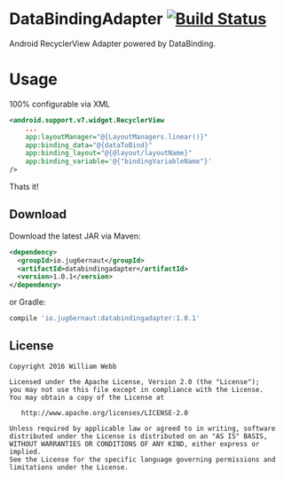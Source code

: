 DataBindingAdapter [![Build Status](https://travis-ci.org/jug6ernaut/DataBindingAdapter.svg?branch=master)](https://travis-ci.org/jug6ernaut/DataBindingAdapter)
============

Android RecyclerView Adapter powered by DataBinding.

Usage
=====
100% configurable via XML

```xml
<android.support.v7.widget.RecyclerView
	...
	app:layoutManager="@{LayoutManagers.linear()}"
	app:binding_data="@{dataToBind}"
	app:binding_layout="@{@layout/layoutName}"
	app:binding_variable='@{"bindingVariableName"}'
/>
```
Thats it!


Download
--------

Download the latest JAR via Maven:


```xml
<dependency>
  <groupId>io.jug6ernaut</groupId>
  <artifactId>databindingadapter</artifactId>
  <version>1.0.1</version>
</dependency>
```

or Gradle:


```groovy
compile 'io.jug6ernaut:databindingadapter:1.0.1'
```


License
-------

    Copyright 2016 William Webb

    Licensed under the Apache License, Version 2.0 (the "License");
    you may not use this file except in compliance with the License.
    You may obtain a copy of the License at

       http://www.apache.org/licenses/LICENSE-2.0

    Unless required by applicable law or agreed to in writing, software
    distributed under the License is distributed on an "AS IS" BASIS,
    WITHOUT WARRANTIES OR CONDITIONS OF ANY KIND, either express or implied.
    See the License for the specific language governing permissions and
    limitations under the License.

